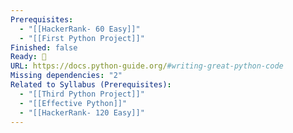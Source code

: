 ```yaml
---
Prerequisites:
  - "[[HackerRank- 60 Easy]]"
  - "[[First Python Project]]"
Finished: false
Ready: 🔘
URL: https://docs.python-guide.org/#writing-great-python-code
Missing dependencies: "2"
Related to Syllabus (Prerequisites):
  - "[[Third Python Project]]"
  - "[[Effective Python]]"
  - "[[HackerRank- 120 Easy]]"
---
```

